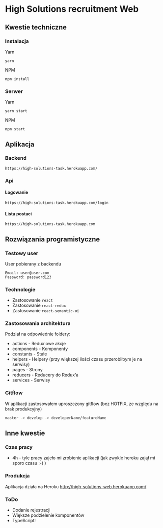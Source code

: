 # High Solutions recruitment Web 
## Kwestie techniczne

### Instalacja

Yarn
```
yarn 
```
NPM
```
npm install
```

### Serwer

Yarn
```
yarn start
```
NPM
```
npm start
```


## Aplikacja

### Backend
```
https://high-solutions-task.herokuapp.com/
```
### Api

#### Logowanie
```
https://high-solutions-task.herokuapp.com/login
```
#### Lista postaci
```
https://high-solutions-task.herokuapp.com
```

## Rozwiązania programistyczne
### Testowy user
User pobierany z backendu
```
Email: user@user.com
Password: password123
```
### Technologie
* Zastosowanie `react`
* Zastosowanie `react-redux`
* Zastosowanie `react-semantic-ui`
### Zastosowania architektura
Podział na odpowiednie foldery:
* actions - Redux'owe akcje
* components - Komponenty
* constants - Stałe
* helpers - Helpery (przy większej ilości czasu przerobiłbym je na serwisy)
* pages - Strony
* reducers - Reducery do Redux'a
* services - Serwisy
### Gitflow
W aplikacji zastosowałem uproszczony gitflow (bez HOTFIX, ze względu na brak produkcyjny)
```bash
master -> develop -> developerName/featureName
```
## Inne kwestie
### Czas pracy
- 4h - tyle pracy zajeło mi zrobienie aplikacji (jak zwykle heroku zajął mi sporo czasu :-( )
### Produkcja
Aplikacja działa na Heroku http://high-solutions-web.herokuapp.com/
### ToDo
- Dodanie rejestracji
- Większe podzielenie komponentów
- TypeScript!